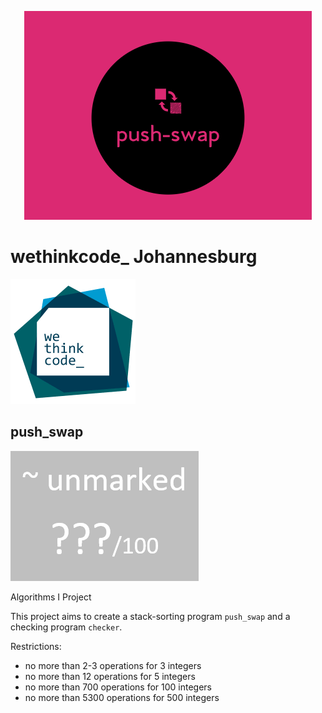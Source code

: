 <p align="center">
  <img src="resources/logo.png"/>
</p>

# wethinkcode_ Johannesburg

![wethinkcode_ logo](resources/wtc.gif)

## push_swap
![final mark](resources/push_swap-finalmark.png)

Algorithms I Project

This project aims to create a stack-sorting program `push_swap` and a checking program `checker`.

Restrictions:
<ul>
  <li> no more than 2-3 operations for 3 integers</li>
  <li> no more than 12 operations for 5 integers </li>
  <li> no more than 700 operations for 100 integers</li>
  <li> no more than 5300 operations for 500 integers</li>
</ul>






